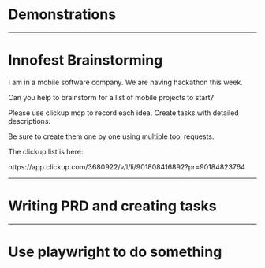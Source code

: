 # Demonstrations

---

# Innofest Brainstorming

<div class="bg-gray-100 border-l-4 border-gray-400 p-4 my-4">

<span class='italic text-gray-700'>
<p>I am in a mobile software company. We are having hackathon this week.</p>
<p>Can you help to brainstorm for a list of mobile projects to start?</p>
<p>Please use clickup mcp to record each idea. Create tasks with detailed descriptions.</p>
<p>Be sure to create them one by one using multiple tool requests.</p>
<p>The clickup list is here:</p>
<p>https://app.clickup.com/3680922/v/l/li/901808416892?pr=90184823764</p>
</span>

</div>

<!--
I am in a mobile software company. We are having hackathon this week.
Can you help to brainstorm for a list of mobile projects to start?
Please use clickup mcp to record each idea. Create tasks with detailed descriptions.
Be sure to create them one by one using multiple tool requests.
The clickup list is here:
https://app.clickup.com/3680922/v/l/li/901808416892?pr=90184823764
-->

---

# Writing PRD and creating tasks

---

# Use playwright to do something
